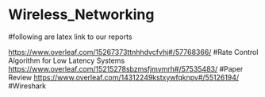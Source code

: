 # Wireless_Networking
#following are latex link to our reports 

 https://www.overleaf.com/15267373ttnhhdvcfvhj#/57768366/
#Rate Control Algorithm for Low Latency Systems 
https://www.overleaf.com/15215278sbzmsfjmvmrh#/57535483/
#Paper Review 
 https://www.overleaf.com/14312249kstxywfqknpv#/55126194/
#Wireshark 
